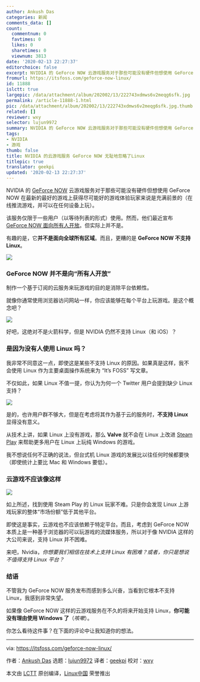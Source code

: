 ```yaml
---
author: Ankush Das
categories: 新闻
comments_data: []
count:
  commentnum: 0
  favtimes: 0
  likes: 0
  sharetimes: 0
  viewnum: 3813
date: '2020-02-13 22:27:37'
editorchoice: false
excerpt: NVIDIA 的 GeForce NOW 云游戏服务对于那些可能没有硬件但想使用 GeForce NOW 在最新的最好的游戏上获得尽可能好的游戏体验玩家来说是充满前景的
fromurl: https://itsfoss.com/geforce-now-linux/
id: 11888
islctt: true
largepic: /data/attachment/album/202002/13/222743xdmws6v2meqg6sfk.jpg
permalink: /article-11888-1.html
pic: /data/attachment/album/202002/13/222743xdmws6v2meqg6sfk.jpg.thumb.jpg
related: []
reviewer: wxy
selector: lujun9972
summary: NVIDIA 的 GeForce NOW 云游戏服务对于那些可能没有硬件但想使用 GeForce NOW 在最新的最好的游戏上获得尽可能好的游戏体验玩家来说是充满前景的
tags:
- NVIDIA
- 游戏
thumb: false
title: NVIDIA 的云游戏服务 GeForce NOW 无耻地忽略了Linux
titlepic: true
translator: geekpi
updated: '2020-02-13 22:27:37'
---
```


NVIDIA 的 [GeForce NOW](https://www.nvidia.com/en-us/geforce-now/) 云游戏服务对于那些可能没有硬件但想使用 GeForce NOW 在最新的最好的游戏上获得尽可能好的游戏体验玩家来说是充满前景的（在线推流游戏，并可以在任何设备上玩）。


该服务仅限于一些用户（以等待列表的形式）使用。然而，他们最近宣布 [GeForce NOW 面向所有人开放](https://blogs.nvidia.com/blog/2020/02/04/geforce-now-pc-gaming/)。但实际上并不是。


有趣的是，它**并不是面向全球所有区域**。而且，更糟的是 **GeForce NOW 不支持 Linux**。


![](/data/attachment/album/202002/13/222743xdmws6v2meqg6sfk.jpg)


### GeForce NOW 并不是向“所有人开放”


制作一个基于订阅的云服务来玩游戏的目的是消除平台依赖性。


就像你通常使用浏览器访问网站一样，你应该能够在每个平台上玩游戏。是这个概念吧？


![](/data/attachment/album/202002/13/222747uw638twes0tetzx0.png)


好吧，这绝对不是火箭科学，但是 NVIDIA 仍然不支持 Linux（和 iOS）？


### 是因为没有人使用 Linux 吗？


我非常不同意这一点，即使这是某些不支持 Linux 的原因。如果真是这样，我不会使用 Linux 作为主要桌面操作系统来为 “It’s FOSS” 写文章。


不仅如此，如果 Linux 不值一提，你认为为何一个 Twitter 用户会提到缺少 Linux 支持？


![](/data/attachment/album/202002/13/222748x3ydh9hmvz7jq9bb.jpg)


是的，也许用户群不够大，但是在考虑将其作为基于云的服务时，**不支持 Linux** 显得没有意义。


从技术上讲，如果 Linux 上没有游戏，那么 **Valve** 就不会在 Linux 上改进 [Steam Play](https://itsfoss.com/steam-play/) 来帮助更多用户在 Linux 上玩纯 Windows 的游戏。


我不想说任何不正确的说法，但台式机 Linux 游戏的发展比以往任何时候都要快（即使统计上要比 Mac 和 Windows 要低）。


### 云游戏不应该像这样


![](/data/attachment/album/202002/13/222752q9a1s5ugagfksgv1.jpg)


如上所述，找到使用 Steam Play 的 Linux 玩家不难。只是你会发现 Linux 上游戏玩家的整体“市场份额”低于其他平台。


即使这是事实，云游戏也不应该依赖于特定平台。而且，考虑到 GeForce NOW 本质上是一种基于浏览器的可以玩游戏的流媒体服务，所以对于像 NVIDIA 这样的大公司来说，支持 Linux 并不困难。


来吧，Nvidia，*你想要我们相信在技术上支持 Linux 有困难？或者，你只是想说不值得支持 Linux 平台？*


### 结语


不管我为 GeForce NOW 服务发布而感到多么兴奋，当看到它根本不支持 Linux，我感到非常失望。


如果像 GeForce NOW 这样的云游戏服务在不久的将来开始支持 Linux，**你可能没有理由使用 Windows 了**（*咳嗽*）。


你怎么看待这件事？在下面的评论中让我知道你的想法。




---


via: <https://itsfoss.com/geforce-now-linux/>


作者：[Ankush Das](https://itsfoss.com/author/ankush/) 选题：[lujun9972](https://github.com/lujun9972) 译者：[geekpi](https://github.com/geekpi) 校对：[wxy](https://github.com/wxy)


本文由 [LCTT](https://github.com/LCTT/TranslateProject) 原创编译，[Linux中国](https://linux.cn/) 荣誉推出